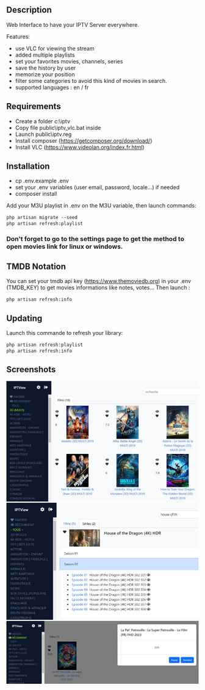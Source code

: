 ## Description

Web Interface to have your IPTV Server everywhere.

Features:
- use VLC for viewing the stream 
- added multiple playlists
- set your favorites movies, channels, series
- save the history by user
- memorize your position
- filter some categories to avoid this kind of movies in search.
- supported languages : en / fr

## Requirements
- Create a folder c:\iptv
- Copy file public\iptv_vlc.bat inside
- Launch public\iptv.reg 
- Install composer (https://getcomposer.org/download/)
- Install VLC (https://www.videolan.org/index.fr.html)

## Installation
- cp .env.example .env
- set your .env variables (user email, password, locale...) if needed
- composer install

Add your M3U playlist in .env on the M3U variable, 
then launch commands:
````
php artisan migrate --seed
php artisan refresh:playlist
````

### Don't forget to go to the settings page to get the method to open movies link for linux or windows.

##  TMDB Notation

You can set your tmdb api key (https://www.themoviedb.org) in your .env (TMDB_KEY)
to get movies informations like notes, votes...
Then launch : 
````
php artisan refresh:info
````

## Updating
Launch this commande to refresh your library:
````
php artisan refresh:playlist
php artisan refresh:info
````

## Screenshots

<img src="public/screenshots/1.jpg">
<img src="public/screenshots/2.jpg">
<img src="public/screenshots/3.jpg">
